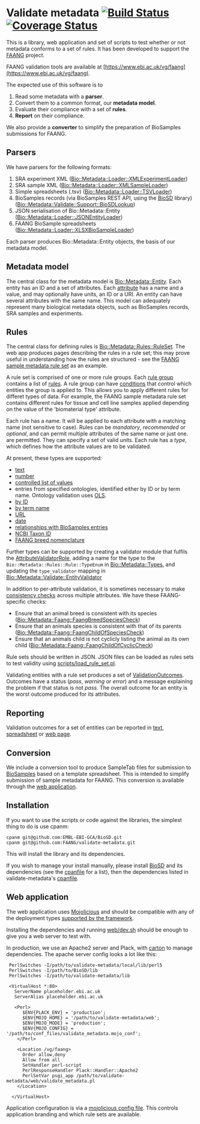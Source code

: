 # Validate metadata [![Build Status](https://travis-ci.org/FAANG/validate-metadata.svg?branch=master)](https://travis-ci.org/FAANG/validate-metadata) [![Coverage Status](https://coveralls.io/repos/github/FAANG/validate/badge.svg?branch=master)](https://coveralls.io/github/FAANG/validate?branch=master)

This is a library, web application and set of scripts to test whether or not metadata conforms to a set of rules. It has been developed to support the [FAANG](http://www.faang.org/) project. 

FAANG validation tools are available at [https://www.ebi.ac.uk/vg/faang](https://www.ebi.ac.uk/vg/faang).

The expected use of this software is to

 1. Read some metadata with a **parser**.
 2. Convert them to a common format, our **metadata model**.
 3. Evaluate their compliance with a set of **rules**.
 4. **Report** on their compliance. 

We also provide a **converter** to simplify the preparation of BioSamples submissions for FAANG. 

## Parsers

We have parsers for the following formats: 

  1. SRA experiment XML ([Bio::Metadata::Loader::XMLExperimentLoader](https://github.com/FAANG/validate-metadata/blob/master/lib/Bio/Metadata/Loader/XMLExperimentLoader.pm))
  2. SRA sample XML ([Bio::Metadata::Loader::XMLSampleLoader](https://github.com/FAANG/validate-metadata/blob/master/lib/Bio/Metadata/Loader/XMLSampleLoader.pm))
  3. Simple spreadsheets (.tsv) ([Bio::Metadata::Loader::TSVLoader](https://github.com/FAANG/validate-metadata/blob/master/lib/Bio/Metadata/Loader/TSVLoader.pm))
  4. BioSamples records (via BioSamples REST API, using the [BioSD](https://github.com/EMBL-EBI-GCA/BioSD) library) ([Bio::Metadata::Validate::Support::BioSDLookup](https://github.com/FAANG/validate-metadata/blob/master/lib/Bio/Metadata/Validate/Support/BioSDLookup.p]))
  5. JSON serialisation of Bio::Metadata::Entity ([Bio::Metadata::Loader::JSONEntityLoader](https://github.com/FAANG/validate-metadata/blob/master/lib/Bio/Metadata/Loader/JSONEntityLoader.pm))
  6. FAANG BioSample spreadsheets ([Bio::Metadata::Loader::XLSXBioSampleLoader](https://github.com/FAANG/validate-metadata/blob/master/lib/Bio/Metadata/Loader/XLSXBioSampleLoader.pm))

Each parser produces  Bio::Metadata::Entity objects, the basis of our metadata model.

## Metadata model

The central class for the metadata model is [Bio::Metadata::Entity](https://github.com/FAANG/validate-metadata/blob/master/lib/Bio/Metadata/Entity.pm). Each entity has an ID and a set of attributes. Each [attribute](https://github.com/FAANG/validate-metadata/blob/master/lib/Bio/Metadata/Attribute.pm) has a name and a value, and may optionally have units, an ID or a URI. An entity can have several attributes with the same name. This model can adequately represent many biological metadata objects, such  as BioSamples records, SRA samples and experiments.

## Rules

The central class for defining rules is [Bio::Metadata::Rules::RuleSet](https://github.com/FAANG/validate-metadata/blob/master/lib/Bio/Metadata/Rules/RuleSet.pm). The web app produces pages describing the rules in a rule set; this may prove useful in understanding how the rules are structured - see the [FAANG sample metadata rule set](https://www.ebi.ac.uk/vg/faang/rule_sets/FAANG%20Samples) as an example.

A rule set is comprised of one or more rule groups. Each [rule group](https://github.com/FAANG/validate-metadata/blob/master/lib/Bio/Metadata/Rules/RuleGroup.pm) contains a list of [rules](https://github.com/FAANG/validate-metadata/blob/master/lib/Bio/Metadata/Rules/Rule.pm). A rule group can have [conditions](https://github.com/FAANG/validate-metadata/blob/master/lib/Bio/Metadata/Rules/Condition.pm) that control which entities the group is applied to. This allows you to apply different rules for differet types of data. For example, the FAANG sample metadata rule set contains different rules for tissue and cell line samples applied depending on the value of the 'biomaterial type' attribute.

Each rule has a name. It will be applied to each attribute with a matching name (not sensitive to case). Rules can be *mandatory*, *recommended* or *optional*, and can permit multiple attributes of the same name or just one. are permitted. They can specify a set of valid units. Each rule has a *type*, which defines how the attribute values are to be validated.

At present, these types are supported:

 * [text](https://github.com/FAANG/validate-metadata/blob/master/lib/Bio/Metadata/Validate/TextAttributeValidator.pm) 
 * [number](https://github.com/FAANG/validate-metadata/blob/master/lib/Bio/Metadata/Validate/NumberAttributeValidator.pm)
 * [controlled list of values](https://github.com/FAANG/validate-metadata/blob/master/lib/Bio/Metadata/Validate/EnumAttributeValidator.pm)
 * entries from specified ontologies, identified either by ID or by term name. Ontology validation uses [OLS](https://www.ebi.ac.uk/ols). 
  * [by ID](https://github.com/FAANG/validate-metadata/blob/master/lib/Bio/Metadata/Validate/OntologyIdAttributeValidator.pm) 
  * [by term name](https://github.com/FAANG/validate-metadata/blob/master/lib/Bio/Metadata/Validate/OntologyTextAttributeValidator.pm)
 * [URL](https://github.com/FAANG/validate-metadata/blob/master/lib/Bio/Metadata/Validate/UriValueAttributeValidator.pm)
 * [date](https://github.com/FAANG/validate-metadata/blob/master/lib/Bio/Metadata/Validate/DateAttributeValidator.pm)
 * [relationships with BioSamples entries](https://github.com/FAANG/validate-metadata/blob/master/lib/Bio/Metadata/Validate/RelationshipValidator.pm)
 * [NCBI Taxon ID](https://github.com/FAANG/validate-metadata/blob/master/lib/Bio/Metadata/Validate/NcbiTaxonomyValidator.pm)
 * [FAANG breed nomenclature](https://github.com/FAANG/validate-metadata/blob/master/lib/Bio/Metadata/Validate/FaangBreedValidator.pm)

Further types can be supported by creating a validator module that fulfils the [AttributeValidatorRole](https://github.com/FAANG/validate-metadata/blob/master/lib/Bio/Metadata/Validate/AttributeValidatorRole.pm), adding a name for the type to the `Bio::Metadata::Rules::Rule::TypeEnum` in [Bio::Metadata::Types](https://github.com/FAANG/validate-metadata/blob/master/lib/Bio/Metadata/Types.pm), and updating the `type_validator` mapping in [Bio::Metadata::Validate::EntityValidator](https://github.com/FAANG/validate-metadata/blob/master/lib/Bio/Metadata/Validate/EntityValidator.pm)

In addition to per-attribute validation, it is sometimes necessary to make [consistency checks](https://github.com/FAANG/validate-metadata/blob/master/lib/Bio/Metadata/Consistency/ConsistencyCheckRole.pm) across multiple attributes. We have these FAANG-specific checks:

 * Ensure that an animal breed is consistent with its species ([Bio::Metadata::Faang::FaangBreedSpeciesCheck](https://github.com/FAANG/validate-metadata/blob/master/lib/Bio/Metadata/Faang/FaangBreedSpeciesCheck.pm))
 * Ensure that an animals species is consistent with that of its parents ([Bio::Metadata::Faang::FaangChildOfSpeciesCheck](https://github.com/FAANG/validate-metadata/blob/master/lib/Bio/Metadata/Faang/FaangChildOfSpeciesCheck.pm))
 * Ensure that an animals child is not cyclicly listing the animal as its own child ([Bio::Metadata::Faang::FaangChildOfCyclicCheck](https://github.com/FAANG/validate-metadata/blob/master/lib/Bio/Metadata/Faang/FaangChildOfCyclicCheck.pm))

Rule sets should be written in JSON. JSON files can be loaded as rules sets to test validity using [scripts/load\_rule\_set.pl](https://github.com/FAANG/validate-metadata/blob/master/scripts/load_rule_set.pl). 

Validating entities with a rule set produces a set of [ValidationOutcomes](https://github.com/FAANG/validate-metadata/blob/master/lib/Bio/Metadata/Validate/ValidationOutcome.pm). Outcomes have a status (*pass*, *warning* or *error*) and a message explaining the problem if that status is not *pass*. The overall outcome for an entity is the worst outcome produced for its attributes.

## Reporting

Validation outcomes for a set of entities can be reported in [text](https://github.com/FAANG/validate-metadata/blob/master/lib/Bio/Metadata/Reporter/TextReporter.pm),  [spreadsheet](https://github.com/FAANG/validate-metadata/blob/master/lib/Bio/Metadata/Reporter/ExcelReporter.pm) or [web page](https://github.com/FAANG/validate-metadata/blob/master/web/validate_metadata.pl).

## Conversion

We include  a conversion tool to produce SampleTab files for submission to [BioSamples](https://www.ebi.ac.uk/biosamples) based on a template spreadsheet. This is intended to simplify submission of sample metadata for FAANG. This conversion is available through the [web application](https://www.ebi.ac.uk/vg/faang/convert/).

## Installation

If you want to use the scripts or code against the libraries, the simplest thing to do is use cpanm:

    cpanm git@github.com:EMBL-EBI-GCA/BioSD.git
    cpanm git@github.com:FAANG/validate-metadata.git

This will install the library and its dependencies.

If you wish to manage your install manually, please install [BioSD](https://github.com/EMBL-EBI-GCA/BioSD) and its dependencies (see the [cpanfile](https://github.com/EMBL-EBI-GCA/BioSD/blob/master/cpanfile) for a list), then the dependencies listed in validate-metadata's [cpanfile](https://github.com/EMBL-EBI-GCA/BioSD/blob/master/cpanfile).

## Web application

The web application uses [Mojolicious](http://mojolicious.org/)  and should be compatible with any of the deployment types [supported by the framework](http://mojolicious.org/perldoc/Mojolicious/Guides/Cookbook#DEPLOYMENT). 

Installing the dependencies and running [web/dev.sh](https://github.com/FAANG/validate-metadata/blob/master/web/dev.sh) should be enough to give you a web server to test with.

In production, we use an Apache2 server and Plack, with  [carton](http://search.cpan.org/~miyagawa/Carton-v1.0.28/lib/Carton.pm) to manage dependencies. The apache server config looks a lot like this: 


     PerlSwitches -I/path/to/validate-metadata/local/lib/perl5
     PerlSwitches -I/path/to/BioSD/lib
     PerlSwitches -I/path/to/validate-metadata/lib
     
     <VirtualHost *:80>
       ServerName placeholder.ebi.ac.uk
       ServerAlias placeholder.ebi.ac.uk
     
       <Perl>
          $ENV{PLACK_ENV} = 'production';
          $ENV{MOJO_HOME} = '/path/to/validate-metadata/web';
          $ENV{MOJO_MODE} = 'production';
          $ENV{MOJO_CONFIG} = '/path/to/conf_files/validate_metadata.mojo_conf';
        </Perl>
    
        <Location /vg/faang>
          Order allow,deny
          Allow from all
          SetHandler perl-script
          PerlResponseHandler Plack::Handler::Apache2
          PerlSetVar psgi_app /path/to/validate-metadata/web/validate_metadata.pl
        </Location>
      
      </VirtualHost>

Application configuration is via a [mojolicious config file](https://github.com/FAANG/validate-metadata/blob/master/web/validate_metadata.conf). This controls application branding and which rule sets are available.








